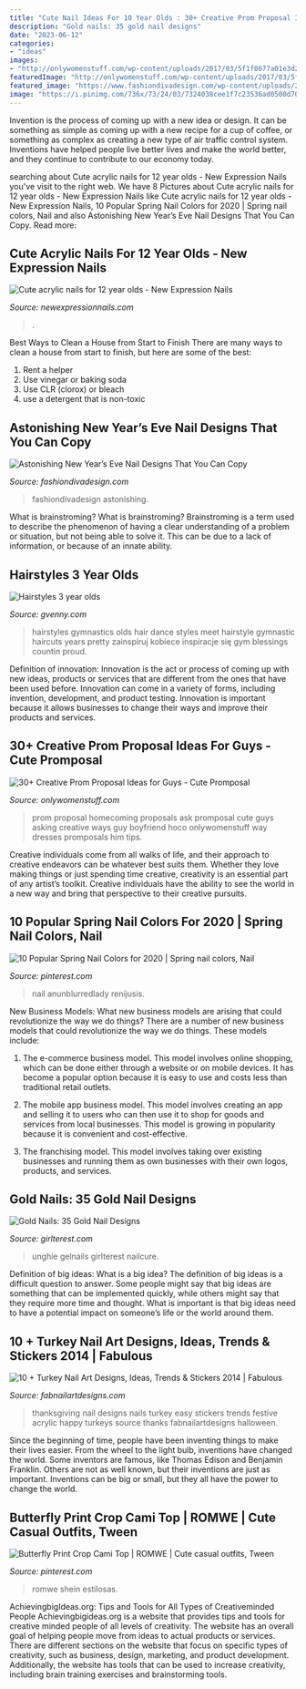 ```yaml
---
title: "Cute Nail Ideas For 10 Year Olds : 30+ Creative Prom Proposal Ideas For Guys"
description: "Gold nails: 35 gold nail designs"
date: "2023-06-12"
categories:
- "ideas"
images:
- "http://onlywomenstuff.com/wp-content/uploads/2017/03/5f1f8677a01e3d2ddbcc8beec55ea45c.jpg"
featuredImage: "http://onlywomenstuff.com/wp-content/uploads/2017/03/5f1f8677a01e3d2ddbcc8beec55ea45c.jpg"
featured_image: "https://www.fashiondivadesign.com/wp-content/uploads/2015/12/nails-.jpg"
image: "https://i.pinimg.com/736x/73/24/03/7324038cee1f7c23536ad0500d70a8f6.jpg"
---
```



Invention is the process of coming up with a new idea or design. It can be something as simple as coming up with a new recipe for a cup of coffee, or something as complex as creating a new type of air traffic control system. Inventions have helped people live better lives and make the world better, and they continue to contribute to our economy today.

	

		
searching about Cute acrylic nails for 12 year olds - New Expression Nails you've visit to the right web. We have 8 Pictures about Cute acrylic nails for 12 year olds - New Expression Nails like Cute acrylic nails for 12 year olds - New Expression Nails, 10 Popular Spring Nail Colors for 2020 | Spring nail colors, Nail and also Astonishing New Year’s Eve Nail Designs That You Can Copy. Read more:
		
    
## Cute Acrylic Nails For 12 Year Olds - New Expression Nails

<img loading=lazy src="https://newexpressionnails.com/wp-content/uploads/2019/02/cute-acrylic-nails-for-12-year-olds-1.jpg" onerror="this.onerror=null;this.src='https://tse3.mm.bing.net/th?id=OIP.IqoNN8uEHA6qNhKfNlMvAwHaJ3&amp;pid=15.1';" alt="Cute acrylic nails for 12 year olds - New Expression Nails">

_Source: newexpressionnails.com_

>. 

	

Best Ways to Clean a House from Start to Finish
There are many ways to clean a house from start to finish, but here are some of the best: 
1. Rent a helper 
2. Use vinegar or baking soda 
3. Use CLR (clorox) or bleach 
4. use a detergent that is non-toxic 

    
## Astonishing New Year’s Eve Nail Designs That You Can Copy

<img loading=lazy src="https://www.fashiondivadesign.com/wp-content/uploads/2015/12/nails-.jpg" onerror="this.onerror=null;this.src='https://tse2.mm.bing.net/th?id=OIP.HGoN5NGLvM3xugYumzHfJgHaD3&amp;pid=15.1';" alt="Astonishing New Year’s Eve Nail Designs That You Can Copy">

_Source: fashiondivadesign.com_

>fashiondivadesign astonishing. 

	

What is brainstroming?
What is brainstroming? Brainstroming is a term used to describe the phenomenon of having a clear understanding of a problem or situation, but not being able to solve it. This can be due to a lack of information, or because of an innate ability.

    
## Hairstyles 3 Year Olds

<img loading=lazy src="http://gvenny.com/images3/hairstyles-3-year-olds/hairstyles-3-year-olds-71_9.JPG" onerror="this.onerror=null;this.src='https://tse3.mm.bing.net/th?id=OIP.gmpkuRALBl6Z18DnfkzEuQHaFj&amp;pid=15.1';" alt="Hairstyles 3 year olds">

_Source: gvenny.com_

>hairstyles gymnastics olds hair dance styles meet hairstyle gymnastic haircuts years pretty zainspiruj kobiece inspiracje się gym blessings countin proud. 

	

Definition of innovation:
Innovation is the act or process of coming up with new ideas, products or services that are different from the ones that have been used before. Innovation can come in a variety of forms, including invention, development, and product testing. Innovation is important because it allows businesses to change their ways and improve their products and services.

    
## 30+ Creative Prom Proposal Ideas For Guys - Cute Promposal

<img loading=lazy src="http://onlywomenstuff.com/wp-content/uploads/2017/03/5f1f8677a01e3d2ddbcc8beec55ea45c.jpg" onerror="this.onerror=null;this.src='https://tse4.mm.bing.net/th?id=OIP.KpjauFbAO432cqV1uboNGQHaNI&amp;pid=15.1';" alt="30+ Creative Prom Proposal Ideas for Guys - Cute Promposal">

_Source: onlywomenstuff.com_

>prom proposal homecoming proposals ask promposal cute guys asking creative ways guy boyfriend hoco onlywomenstuff way dresses promposals him tips. 

	

Creative individuals come from all walks of life, and their approach to creative endeavors can be whatever best suits them. Whether they love making things or just spending time creative, creativity is an essential part of any artist’s toolkit. Creative individuals have the ability to see the world in a new way and bring that perspective to their creative pursuits.

    
## 10 Popular Spring Nail Colors For 2020 | Spring Nail Colors, Nail

<img loading=lazy src="https://i.pinimg.com/736x/73/24/03/7324038cee1f7c23536ad0500d70a8f6.jpg" onerror="this.onerror=null;this.src='https://tse3.mm.bing.net/th?id=OIP.V_fwnz7t8dwxQzHByUhy2wHaJl&amp;pid=15.1';" alt="10 Popular Spring Nail Colors for 2020 | Spring nail colors, Nail">

_Source: pinterest.com_

>nail anunblurredlady renijusis. 

	

New Business Models: What new business models are arising that could revolutionize the way we do things?
There are a number of new business models that could revolutionize the way we do things. These models include:
1. The e-commerce business model. This model involves online shopping, which can be done either through a website or on mobile devices. It has become a popular option because it is easy to use and costs less than traditional retail outlets.

2. The mobile app business model. This model involves creating an app and selling it to users who can then use it to shop for goods and services from local businesses. This model is growing in popularity because it is convenient and cost-effective.

3. The franchising model. This model involves taking over existing businesses and running them as own businesses with their own logos, products, and services.

    
## Gold Nails: 35 Gold Nail Designs

<img loading=lazy src="https://girlterest.com/wp-content/uploads/2017/06/gold12.jpg" onerror="this.onerror=null;this.src='https://tse1.mm.bing.net/th?id=OIP.xMMnEel1kRIyquhrwb-PQgHaHa&amp;pid=15.1';" alt="Gold Nails: 35 Gold Nail Designs">

_Source: girlterest.com_

>unghie gelnails girlterest nailcure. 

	

Definition of big ideas: What is a big idea?
The definition of big ideas is a difficult question to answer. Some people might say that big ideas are something that can be implemented quickly, while others might say that they require more time and thought. What is important is that big ideas need to have a potential impact on someone’s life or the world around them.

    
## 10 + Turkey Nail Art Designs, Ideas, Trends &amp; Stickers 2014 | Fabulous

<img loading=lazy src="http://fabnailartdesigns.com/wp-content/uploads/2014/10/10-Turkey-Nail-Art-Designs-Ideas-Trends-Stickers-2014-3.jpg" onerror="this.onerror=null;this.src='https://tse2.mm.bing.net/th?id=OIP.BkH1Vwru2LINNGPC3nhNowAAAA&amp;pid=15.1';" alt="10 + Turkey Nail Art Designs, Ideas, Trends &amp; Stickers 2014 | Fabulous">

_Source: fabnailartdesigns.com_

>thanksgiving nail designs nails turkey easy stickers trends festive acrylic happy turkeys source thanks fabnailartdesigns halloween. 

	

Since the beginning of time, people have been inventing things to make their lives easier. From the wheel to the light bulb, inventions have changed the world. Some inventors are famous, like Thomas Edison and Benjamin Franklin. Others are not as well known, but their inventions are just as important. Inventions can be big or small, but they all have the power to change the world.

    
## Butterfly Print Crop Cami Top | ROMWE | Cute Casual Outfits, Tween

<img loading=lazy src="https://i.pinimg.com/736x/ce/57/6e/ce576e954b85c6446d040f12eb468516.jpg" onerror="this.onerror=null;this.src='https://tse3.mm.bing.net/th?id=OIP.cOPT4A1OweAyrBgxfD-dtAHaJ4&amp;pid=15.1';" alt="Butterfly Print Crop Cami Top | ROMWE | Cute casual outfits, Tween">

_Source: pinterest.com_

>romwe shein estilosas. 

	

AchievingbigIdeas.org: Tips and Tools for All Types of Creativeminded People
Achievingbigideas.org is a website that provides tips and tools for creative minded people of all levels of creativity. The website has an overall goal of helping people move from ideas to actual products or services. There are different sections on the website that focus on specific types of creativity, such as business, design, marketing, and product development. Additionally, the website has tools that can be used to increase creativity, including brain training exercises and brainstorming tools.


